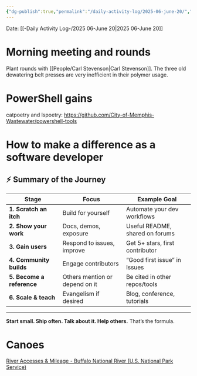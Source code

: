 ```yaml
---
{"dg-publish":true,"permalink":"/daily-activity-log/2025-06-june-20/","noteIcon":"","created":"2025-06-20T09:19:35.422-05:00"}
---
```


Date: [[-Daily Activity Log-/2025 06-June 20\|2025 06-June 20]]

# Morning meeting and rounds
Plant rounds with [[People/Carl Stevenson\|Carl Stevenson]]. The three old dewatering belt presses are very inefficient in their polymer usage. 

# PowerShell gains
catpoetry and lspoetry: https://github.com/City-of-Memphis-Wastewater/powershell-tools
# How to make a difference as a software developer
## ⚡ **Summary of the Journey**

|Stage|Focus|Example Goal|
|---|---|---|
|**1. Scratch an itch**|Build for yourself|Automate your dev workflows|
|**2. Show your work**|Docs, demos, exposure|Useful README, shared on forums|
|**3. Gain users**|Respond to issues, improve|Get 5+ stars, first contributor|
|**4. Community builds**|Engage contributors|“Good first issue” in Issues|
|**5. Become a reference**|Others mention or depend on it|Be cited in other repos/tools|
|**6. Scale & teach**|Evangelism if desired|Blog, conference, tutorials|

---


**Start small. Ship often. Talk about it. Help others.** That’s the formula.

# Canoes
[River Accesses & Mileage - Buffalo National River (U.S. National Park Service)](https://www.nps.gov/buff/planyourvisit/river-accesses-mileage.htm)

